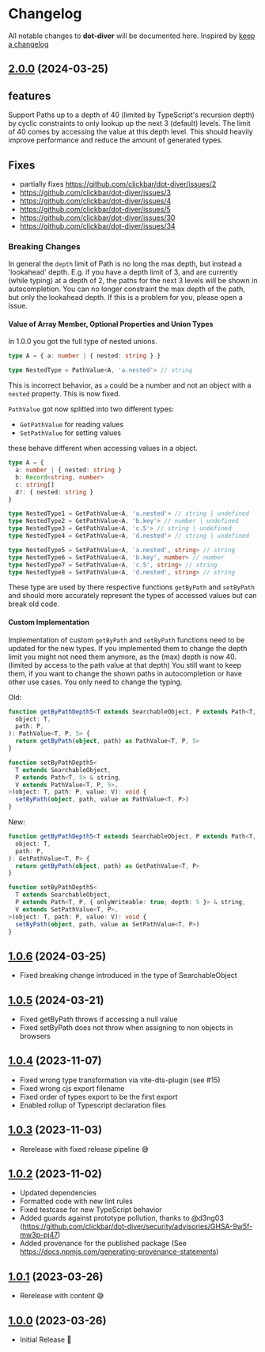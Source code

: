 # Changelog

All notable changes to **dot-diver** will be documented here. Inspired by [keep a changelog](https://keepachangelog.com/en/1.0.0/)

## [2.0.0](https://github.com/clickbar/dot-diver/tree/2.0.0) (2024-03-25)

## features

Support Paths up to a depth of 40 (limited by TypeScript's recursion depth) by cyclic constraints to only lookup up
the next 3 (default) levels. The limit of 40 comes by accessing the value at this depth level. This should
heavily improve performance and reduce the amount of generated types.

## Fixes

- partially fixes <https://github.com/clickbar/dot-diver/issues/2>
- <https://github.com/clickbar/dot-diver/issues/3>
- <https://github.com/clickbar/dot-diver/issues/4>
- <https://github.com/clickbar/dot-diver/issues/5>
- <https://github.com/clickbar/dot-diver/issues/30>
- <https://github.com/clickbar/dot-diver/issues/34>

### Breaking Changes

In general the `depth` limit of Path is no long the max depth, but instead a 'lookahead' depth. E.g. if you have a depth limit of 3,
and are currently (while typing) at a depth of 2, the paths for the next 3 levels will be shown in autocompletion. You can no longer
constraint the max depth of the path, but only the lookahead depth. If this is a problem for you, please open a issue.

#### Value of Array Member, Optional Properties and Union Types

In 1.0.0 you got the full type of nested unions.

```typescript
type A = { a: number | { nested: string } }

type NestedType = PathValue<A, 'a.nested'> // string
```

This is incorrect behavior, as `a` could be a number and not an object with a `nested` property. This is now fixed.

```PathValue``` got now splitted into two different types:

- ```GetPathValue``` for reading values
- ```SetPathValue``` for setting values

these behave different when accessing values in a object.

```typescript
type A = {
  a: number | { nested: string }
  b: Record<string, number>
  c: string[]
  d?: { nested: string }
}

type NestedType1 = GetPathValue<A, 'a.nested'> // string | undefined
type NestedType2 = GetPathValue<A, 'b.key'> // number | undefined
type NestedType3 = GetPathValue<A, 'c.5'> // string | undefined
type NestedType4 = GetPathValue<A, 'd.nested'> // string | undefined

type NestedType5 = SetPathValue<A, 'a.nested', string> // string
type NestedType6 = SetPathValue<A, 'b.key', number> // number
type NestedType7 = SetPathValue<A, 'c.5', string> // string
type NestedType8 = SetPathValue<A, 'd.nested', string> // string
```

These type are used by there respective functions `getByPath` and `setByPath` and should more accurately represent the types of accessed values but can break old code.

#### Custom Implementation

Implementation of custom `getByPath` and `setByPath` functions need to be updated for the new types.
If you implemented them to change the depth limit you might not need them anymore, as the (max) depth is now 40. (limited by access to the path value at that depth)
You still want to keep them, if you want to change the shown paths in autocompletion or have other use cases.
You only need to change the typing.

Old:

```typescript
function getByPathDepth5<T extends SearchableObject, P extends Path<T, 5> & string>(
  object: T,
  path: P,
): PathValue<T, P, 5> {
  return getByPath(object, path) as PathValue<T, P, 5>
}

function setByPathDepth5<
  T extends SearchableObject,
  P extends Path<T, 5> & string,
  V extends PathValue<T, P, 5>,
>(object: T, path: P, value: V): void {
  setByPath(object, path, value as PathValue<T, P>)
}
```

New:

```typescript
function getByPathDepth5<T extends SearchableObject, P extends Path<T, P, { depth: 5 }> & string>(
  object: T,
  path: P,
): GetPathValue<T, P> {
  return getByPath(object, path) as GetPathValue<T, P>
}

function setByPathDepth5<
  T extends SearchableObject,
  P extends Path<T, P, { onlyWriteable: true; depth: 5 }> & string,
  V extends SetPathValue<T, P>,
>(object: T, path: P, value: V): void {
  setByPath(object, path, value as SetPathValue<T, P>)
}
```

## [1.0.6](https://github.com/clickbar/dot-diver/tree/1.0.6) (2024-03-25)

- Fixed breaking change introduced in the type of SearchableObject

## [1.0.5](https://github.com/clickbar/dot-diver/tree/1.0.5) (2024-03-21)

- Fixed getByPath throws if accessing a null value
- Fixed setByPath does not throw when assigning to non objects in browsers

## [1.0.4](https://github.com/clickbar/dot-diver/tree/1.0.4) (2023-11-07)

- Fixed wrong type transformation via vite-dts-plugin (see #15)
- Fixed wrong cjs export filename
- Fixed order of types export to be the first export
- Enabled rollup of Typescript declaration files

## [1.0.3](https://github.com/clickbar/dot-diver/tree/1.0.3) (2023-11-03)

- Rerelease with fixed release pipeline 😅

## [1.0.2](https://github.com/clickbar/dot-diver/tree/1.0.2) (2023-11-02)

- Updated dependencies
- Formatted code with new lint rules
- Fixed testcase for new TypeScript behavior
- Added guards against prototype pollution, thanks to @d3ng03 (<https://github.com/clickbar/dot-diver/security/advisories/GHSA-9w5f-mw3p-pj47>)
- Added provenance for the published package (See <https://docs.npmjs.com/generating-provenance-statements>)

## [1.0.1](https://github.com/clickbar/dot-diver/tree/1.0.1) (2023-03-26)

- Rerelease with content 😅

## [1.0.0](https://github.com/clickbar/dot-diver/tree/1.0.0) (2023-03-26)

- Initial Release 🎉
